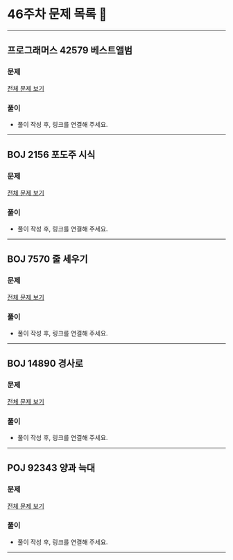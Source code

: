 # 46주차 문제 목록 📝
___
## 프로그래머스 42579 베스트앨범
### 문제
[전체 문제 보기](https://school.programmers.co.kr/learn/courses/30/lessons/42579)

### 풀이
- 풀이 작성 후, 링크를 연결해 주세요.
___
## BOJ 2156 포도주 시식
### 문제
[전체 문제 보기](https://www.acmicpc.net/problem/2156)

### 풀이
- 풀이 작성 후, 링크를 연결해 주세요.
___

## BOJ 7570 줄 세우기
### 문제
[전체 문제 보기](https://www.acmicpc.net/problem/7570)

### 풀이
- 풀이 작성 후, 링크를 연결해 주세요.
___

## BOJ 14890 경사로
### 문제
[전체 문제 보기](https://www.acmicpc.net/problem/14890)

### 풀이
- 풀이 작성 후, 링크를 연결해 주세요.
___
## POJ 92343 양과 늑대
### 문제
[전체 문제 보기](https://school.programmers.co.kr/learn/courses/30/lessons/92343)

### 풀이
- 풀이 작성 후, 링크를 연결해 주세요.
___

